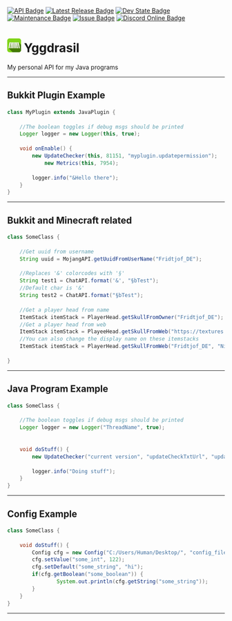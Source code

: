 [![API Badge](https://img.shields.io/badge/MC%20version-Bukkit%20v1.19-blue?style=flat-square)](https://www.spigotmc.org/)
[![Latest Release Badge](https://img.shields.io/badge/latest%20release-snapshot%20of%20v2.0.0-yellow?style=flat-square)]()
[![Dev State Badge](https://img.shields.io/badge/stage%20of%20development-beta-yellow?style=flat-square)]()
[![Maintenance Badge](https://img.shields.io/maintenance/yes/2022?style=flat-square)]()
[![Issue Badge](https://img.shields.io/github/issues/Fridtjof-DE/PuddingAPI?style=flat-square)](https://github.com/Fridtjof-DE/PuddingAPI/issues)
[![Discord Online Badge](https://img.shields.io/discord/698210072899223642?style=flat-square)](https://discord.gg/HmuuMvUyCU)

# <img src="https://github.com/Fridtjof-DE/PuddingAPI/blob/master/puddingapi.png" data-canonical-src="https://github.com/Fridtjof-DE/PuddingAPI/blob/master/puddingapi.png" width="32" height="32" /> Yggdrasil

 My personal API for my Java programs
 
---

## Bukkit Plugin Example

```java
class MyPlugin extends JavaPlugin {

	//The boolean toggles if debug msgs should be printed
	Logger logger = new Logger(this, true);
	
	void onEnable() {
		new UpdateChecker(this, 81151, "myplugin.updatepermission");
        	new Metrics(this, 7954);
		
		logger.info("&Hello there");
	}
}
```
---

## Bukkit and Minecraft related

```java
class SomeClass {

	//Get uuid from username
	String uuid = MojangAPI.getUuidFromUserName("Fridtjof_DE");
	
	//Replaces '&' colorcodes with '§'
	String test1 = ChatAPI.format('&', "§bTest");
	//Default char is '&'
	String test2 = ChatAPI.format("§bTest");
	
	//Get a player head from name
	ItemStack itemStack = PlayerHead.getSkullFromOwner("Fridtjof_DE");
	//Get a player head from web
	ItemStack itemStack = PlayeeHead.getSkullFromWeb("https://textures.minecraft.net/texture/de360e2a1c6b0f48f44212575c7ad83b893803a6fd4c1cc3e0983abaa56af4b9");
	//You can also change the display name on these itemstacks
	ItemStack itemStack = PlayerHead.getSkullFromWeb("Fridtjof_DE", "Nice display name");
	
}
```
---

## Java Program Example

```java
class SomeClass {

	//The boolean toggles if debug msgs should be printed
	Logger logger = new Logger("ThreadName", true);
	
	
	void doStuff() {
		new UpdateChecker("current version", "updateCheckTxtUrl", "update website");
		
		logger.info("Doing stuff");
	}
}
```

---

## Config Example

```java
class SomeClass {
	
	void doStuff() {
		Config cfg = new Config("C:/Users/Human/Desktop/", "config_file_name");
		cfg.setValue("some_int", 122);
		cfg.setDefault("some_string", "hi");
		if(cfg.getBoolean("some_boolean")) {
				System.out.println(cfg.getString("some_string"));
		}
	}
}
```
---
